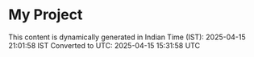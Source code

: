 # My Project

This content is dynamically generated in Indian Time (IST): 2025-04-15 21:01:58 IST
Converted to UTC: 2025-04-15 15:31:58 UTC
